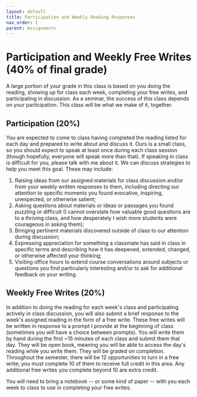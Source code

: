 ```yaml
---
layout: default
title: Participation and Weekly Reading Responses
nav_order: 1
parent: Assignments
---
```

# Participation and Weekly Free Writes (40% of final grade)
A large portion of your grade in this class is based on you doing the reading, showing up for class each week, completing your free writes, and participating in discussion. As a seminar, the success of this class depends on your participation. This class will be what we make of it, together.

## Participation (20%)
You are expected to come to class having completed the reading listed for each day and prepared to write about and discuss it. Ours is a small class, so you should expect to speak at least once during each class session (though hopefully, everyone will speak more than that). If speaking in class is difficult for you, please talk with me about it. We can discuss strategies to help you meet this goal. These may include:

1. Raising ideas from our assigned materials for class discussion and/or from your weekly written responses to them, including directing our attention to specific moments you found evocative, inspiring, unexpected, or otherwise salient;
2.	Asking questions about materials or ideas or passages you found puzzling or difficult (I cannot overstate how valuable good questions are to a thriving class, and how desperately I wish more students were courageous in asking them);
3.	Bringing pertinent materials discovered outside of class to our attention during discussion;
4.	Expressing appreciation for something a classmate has said in class in specific terms and describing how it has deepened, extended, changed, or otherwise affected your thinking;
5.	Visiting office hours to extend course conversations around subjects or questions you find particularly interesting and/or to ask for additional feedback on your writing.

## Weekly Free Writes (20%)
In addition to doing the reading for each week's class and participating actively in class discussion, you will also submit a brief response to the week's assigned reading in the form of a free write. These free writes will be written in response to a prompt I provide at the beginning of class (sometimes you will have a choice between prompts). You will write them by hand during the first ~15 minutes of each class and submit them that day. They will be open book, meaning you will be able to access the day's reading while you write them. They will be graded on completion. Throughout the semester, there will be 12 opportunities to turn in a free write; you must complete 10 of them to receive full credit in this area. Any additional free writes you complete beyond 10 are extra credit.

You will need to bring a notebook -- or some kind of paper -- with you each week to class to use in completing your free writes.
